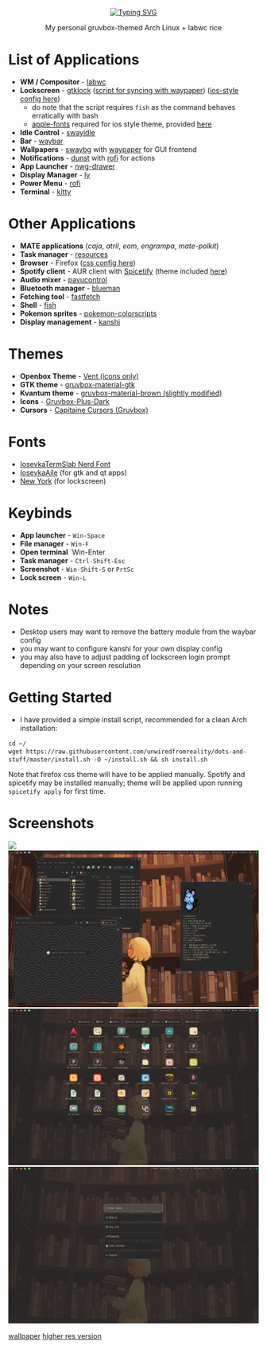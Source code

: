 <div align='center'>
  
[![Typing SVG](https://readme-typing-svg.demolab.com?font=IosevkaTermSlab+Nerd+Font&size=40&pause=1000&color=D5C4A1&center=true&vCenter=true&random=false&width=435&height=75&lines=my+labwc+rice+files)](https://git.io/typing-svg)

My personal gruvbox-themed Arch Linux + labwc rice
</div>

# List of Applications
- **WM / Compositor** - [labwc](https://labwc.github.io)
- **Lockscreen** - [gtklock](https://github.com/jovanlanik/gtklock) ([script for syncing with waypaper](/.config/LSWallpaper.sh)) ([ios-style config here](/.config/gtklock))
  - do note that the script requires ``fish`` as the command behaves erratically with bash
  - [apple-fonts](https://aur.archlinux.org/packages/apple-fonts) required for ios style theme, provided [here](/.local/share/fonts)
- **Idle Control** - [swayidle](https://github.com/swaywm/swayidle)
- **Bar** - [waybar](https://github.com/Alexays/Waybar)
- **Wallpapers** - [swaybg](https://github.com/swaywm/swaybg) with [waypaper](https://github.com/anufrievroman/waypaper) for GUI frontend
- **Notifications** - [dunst](https://github.com/dunst-project/dunst) with [rofi](https://github.com/davatorium/rofi) for actions
- **App Launcher** - [nwg-drawer](https://github.com/nwg-piotr/nwg-drawer)
- **Display Manager** - [ly](https://github.com/fairyglade/ly)
- **Power Menu** - [rofi](https://github.com/davatorium/rofi)
- **Terminal** - [kitty](https://github.com/kovidgoyal/kitty)

# Other Applications
- **MATE applications** (*caja*, *atril*, *eom*, *engrampa*, *mate-polkit*)
- **Task manager** - [resources](https://github.com/nokyan/resources)
- **Browser** - Firefox ([css config here](chrome))
- **Spotify client** - AUR client with [Spicetify](https://spicetify.app/) (theme included [here](/.config/spicetify/Themes/main))
- **Audio mixer** - [pavucontrol](https://github.com/pulseaudio/pavucontrol)
- **Bluetooth manager** - [blueman](https://github.com/blueman-project/blueman)
- **Fetching tool** - [fastfetch](https://github.com/fastfetch-cli/fastfetch)
- **Shell** - [fish](https://fishshell.com/)
- **Pokemon sprites** - [pokemon-colorscripts](https://gitlab.com/phoneybadger/pokemon-colorscripts)
- **Display management** - [kanshi](https://git.sr.ht/~emersion/kanshi)

# Themes
- **Openbox Theme** - [Vent (icons only)](https://github.com/addy-dclxvi/openbox-theme-collections/tree/master/Vent/openbox-3)
- **GTK theme** - [gruvbox-material-gtk](https://github.com/TheGreatMcPain/gruvbox-material-gtk)
- **Kvantum theme** - [gruvbox-material-brown (slightly modified)](https://github.com/sachnr/gruvbox-kvantum-themes/tree/main)
- **Icons** - [Gruvbox-Plus-Dark](https://www.pling.com/p/1961046/)
- **Cursors** - [Capitaine Cursors (Gruvbox)](https://www.pling.com/p/1818760/)

# Fonts
- [IosevkaTermSlab Nerd Font](https://archlinux.org/packages/extra/any/ttf-iosevkatermslab-nerd/)
- [IosevkaAile](https://archlinux.org/packages/extra/any/ttc-iosevka-aile/) (for gtk and qt apps)
- [New York](https://en.wikipedia.org/wiki/New_York_(2019_typeface)) (for lockscreen)

# Keybinds
- **App launcher** - `Win-Space`
- **File manager** - `Win-F`
- **Open terminal** `Win-Enter
- **Task manager** - `Ctrl-Shift-Esc`
- **Screenshot** - `Win-Shift-S` or `PrtSc`
- **Lock screen** - `Win-L`

# Notes
- Desktop users may want to remove the battery module from the waybar config
- you may want to configure kanshi for your own display config
- you may also have to adjust padding of lockscreen login prompt depending on your screen resolution

# Getting Started
- I have provided a simple install script, recommended for a clean Arch installation:
```
cd ~/
wget https://raw.githubusercontent.com/unwiredfromreality/dots-and-stuff/master/install.sh -O ~/install.sh && sh install.sh
```

Note that firefox css theme will have to be applied manually. Spotify and spicetify may be installed manually; theme will be applied upon running `spicetify apply` for first time. 
# Screenshots
![](/swappy-20240605-235904.png)
![](/swappy-20240606-000010.png)
![](/swappy-20240606-000033.png)
![](/swappy-20240606-000045.png)

[wallpaper](https://wallhaven.cc/w/l87rxp) [higher res version](https://i.ibb.co/8B1tkBH/wallhaven-l87rxp.jpg)
